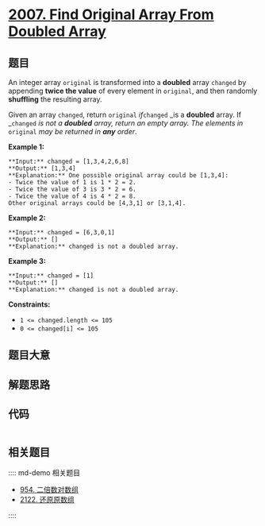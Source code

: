 # [2007. Find Original Array From Doubled Array](https://leetcode.com/problems/find-original-array-from-doubled-array)

## 题目

An integer array `original` is transformed into a **doubled** array `changed`
by appending **twice the value** of every element in `original`, and then
randomly **shuffling** the resulting array.

Given an array `changed`, return `original` _if_`changed` _is a **doubled**
array. If _`changed` _is not a **doubled** array, return an empty array. The
elements in_ `original` _may be returned in **any** order_.



**Example 1:**

    
    
    **Input:** changed = [1,3,4,2,6,8]
    **Output:** [1,3,4]
    **Explanation:** One possible original array could be [1,3,4]:
    - Twice the value of 1 is 1 * 2 = 2.
    - Twice the value of 3 is 3 * 2 = 6.
    - Twice the value of 4 is 4 * 2 = 8.
    Other original arrays could be [4,3,1] or [3,1,4].
    

**Example 2:**

    
    
    **Input:** changed = [6,3,0,1]
    **Output:** []
    **Explanation:** changed is not a doubled array.
    

**Example 3:**

    
    
    **Input:** changed = [1]
    **Output:** []
    **Explanation:** changed is not a doubled array.
    



**Constraints:**

  * `1 <= changed.length <= 105`
  * `0 <= changed[i] <= 105`


## 题目大意

## 解题思路

## 代码

```javascript

```

## 相关题目

:::: md-demo 相关题目
- [954. 二倍数对数组](https://leetcode.com/problems/array-of-doubled-pairs)
- [2122. 还原原数组](https://leetcode.com/problems/recover-the-original-array)

::::
